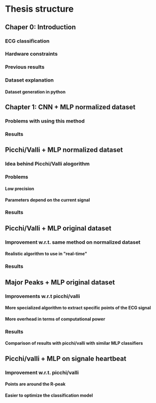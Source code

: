 # Thesis structure

## Chaper 0: Introduction
### ECG classification
### Hardware constraints
### Previous results
### Dataset explanation
#### Dataset generation in python

## Chapter 1: CNN + MLP normalized dataset
### Problems with using this method
### Results

## Picchi/Valli + MLP normalized dataset
### Idea behind Picchi/Valli alogorithm
### Problems
#### Low precision
#### Parameters depend on the current signal
### Results

## Picchi/Valli + MLP original dataset
### Improvement w.r.t. same method on normalized dataset
#### Realistic algorithm to use in "real-time"
### Results

## Major Peaks + MLP original dataset
### Improvements w.r.t picchi/valli
#### More specialized algorithm to extract specific points of the ECG signal
#### More overhead in terms of computational power
### Results
#### Comparison of results with picchi/valli with similar MLP classifiers

## Picchi/valli + MLP on signale heartbeat
### Improvement w.r.t. picchi/valli
#### Points are around the R-peak
#### Easier to optimize the classification model


